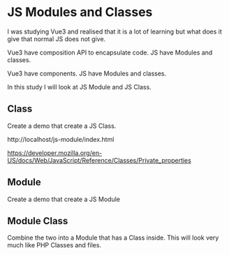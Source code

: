 # JS Modules and Classes

I was studying Vue3 and realised that it is a lot of learning but what does it give that normal JS does not give.

Vue3 have composition API to encapsulate code.
JS have Modules and classes.

Vue3 have components.
JS have Modules and classes.

In this study I will look at JS Module and JS Class.

## Class

Create a demo that create a JS Class.

http://localhost/js-module/index.html

https://developer.mozilla.org/en-US/docs/Web/JavaScript/Reference/Classes/Private_properties

## Module

Create a demo that create a JS Module

## Module Class

Combine the two into a Module that has a Class inside.
This will look very much like PHP Classes and files.